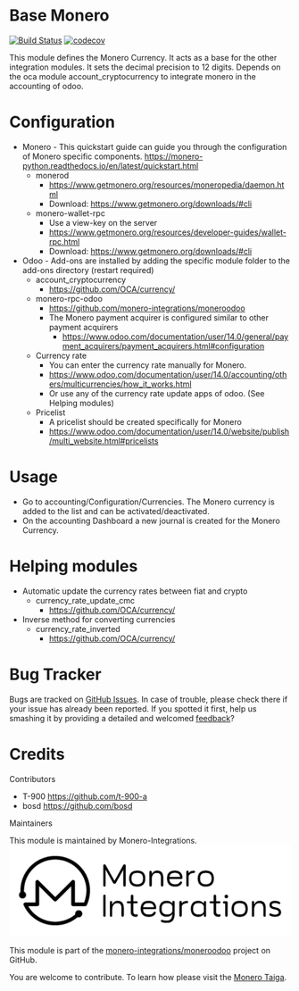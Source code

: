 Base Monero
=========================


[![Build Status](https://api.travis-ci.com/t-900-a/moneroodoo.svg?branch=main)](https://travis-ci.com/t-900-a/moneroodoo)
[![codecov](https://codecov.io/gh/t-900-a/moneroodoo/branch/main/graph/badge.svg?token=10S5GGNRHH)](https://codecov.io/gh/t-900-a/moneroodoo)

This module defines the Monero Currency.
It acts as a base for the other integration modules.
It sets the decimal precision to 12 digits. Depends on the oca module account_cryptocurrency to integrate monero in the accounting of odoo.

Configuration
=============


* Monero - This quickstart guide can guide you through the configuration of Monero specific
components. https://monero-python.readthedocs.io/en/latest/quickstart.html
  * monerod
    * https://www.getmonero.org/resources/moneropedia/daemon.html
    * Download: https://www.getmonero.org/downloads/#cli
  *   monero-wallet-rpc
        * Use a view-key on the server
        * https://www.getmonero.org/resources/developer-guides/wallet-rpc.html
        * Download: https://www.getmonero.org/downloads/#cli
* Odoo - Add-ons are installed by adding the specific module folder to the add-ons
  directory (restart
  required)
    * account_cryptocurrency
        * https://github.com/OCA/currency/
    * monero-rpc-odoo
        * https://github.com/monero-integrations/moneroodoo
        * The Monero payment acquirer is configured similar to other payment acquirers
            * https://www.odoo.com/documentation/user/14.0/general/payment_acquirers/payment_acquirers.html#configuration
    * Currency rate
      * You can enter the currency rate manually for Monero.
      * https://www.odoo.com/documentation/user/14.0/accounting/others/multicurrencies/how_it_works.html
      * Or use any of the currency rate update apps of odoo. (See Helping modules)
    * Pricelist
        * A pricelist should be created specifically for Monero
        * https://www.odoo.com/documentation/user/14.0/website/publish/multi_website.html#pricelists



Usage
=====

* Go to accounting/Configuration/Currencies. The Monero currency is added to the list and can be activated/deactivated.
* On the accounting Dashboard a new journal is created for the Monero Currency.

Helping modules
=====
* Automatic update the currency rates between fiat and crypto
    * currency_rate_update_cmc
        * https://github.com/OCA/currency/
* Inverse method for converting currencies
    * currency_rate_inverted
        * https://github.com/OCA/currency/


Bug Tracker
===========

Bugs are tracked on [GitHub Issues](https://github.com/monero-integrations/moneroodoo/issues).
In case of trouble, please check there if your issue has already been reported.
If you spotted it first, help us smashing it by providing a detailed and welcomed
[feedback](https://github.com/monero-integrations/moneroodoo/issues/new?body=module:%20monero-rpc-odoo%0Aversion:%14.0%0A%0A**Steps%20to%20reproduce**%0A-%20...%0A%0A**Current%20behavior**%0A%0A**Expected%20behavior**)?

Credits
=======

Contributors

* T-900 <https://github.com/t-900-a>
* bosd <https://github.com/bosd>

Maintainers

This module is maintained by Monero-Integrations.
![Monero-Integrations](/monero-rpc-odoo/static/src/img/monero-integrations.png)


This module is part of the [monero-integrations/moneroodoo](https://github.com/monero-integrations/moneroodoo) project on GitHub.

You are welcome to contribute. To learn how please visit the [Monero Taiga](https://taiga.getmonero.org/project/t-900-monero-x-odoo-integrations/).
